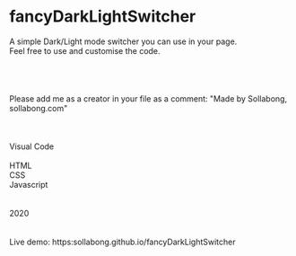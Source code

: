 # fancyDarkLightSwitcher

A simple Dark/Light mode switcher you can use in your page.<br>
Feel free to use and customise the code.<br><br><br><br><br>
Please add me as a creator in your file as a comment: "Made by Sollabong, sollabong.com"
<br><br><br><br>
Visual Code<br><br>
HTML<br>
CSS<br>
Javascript<br>
<br><br>
2020<br>
<br><br>
Live demo: https:sollabong.github.io/fancyDarkLightSwitcher
